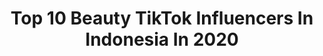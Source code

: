 ---
title: Top 10 Beauty TikTok Influencers In Indonesia In 2020
description: >-
  Find top beauty TikTok influencers in Indonesia in 2020. Most popular hashtags: #coronavirus #song #foryoupage #beach.
platform: TikTok
profiles:
  - username: "sayblebaby"
    fullname: >-
      Sayble
    location: "Indonesia"
    followers: 59125
    engagement: 500
    commentsToLikes: 0.071455
    id: ck8khxt17opqi0j78jxqe9m2f
    verified: false
    hashtags: "#showmeyourwalk, #psychopath, #tiktokdubai, #spacethings"
  - username: "furryvid"
    fullname: >-
      furryvid
    location: "Indonesia"
    followers: 12525
    engagement: 396
    commentsToLikes: 0.003068
    id: ck83x2u8snskf0j783qqnks7m
    verified: false
    hashtags: "#igdaily, #igers, #smile, #instasize"
  - username: "pinkpinkstella"
    fullname: >-
      Stella
    location: "Indonesia"
    followers: 52590
    engagement: 822
    commentsToLikes: 0.047702
    id: ck9k7hxp04z0r0j78tezdkyw7
    verified: false
    hashtags: "#instagram, #partofyourworld, #pinkpajamas, #superhero"
  - username: "tiuranakmedan"
    fullname: >-
      Tiur Anak Medan
    location: "Indonesia"
    followers: 19878
    engagement: 716
    commentsToLikes: 0.060042
    id: ck9ev18q3gc5b0j784u42tehe
    verified: false
    hashtags: "#masakdirumah, #perbedaan, #motivasihidup, #brushchallenge"
  - username: "lampunnn"
    fullname: >-
      Наталья Маркина
    location: "Indonesia"
    followers: 73446
    engagement: 371
    commentsToLikes: 0.019253
    id: ck8kd354a40rg0j780asxqgyl
    verified: false
    hashtags: "#sport, #vespa, #beauty, #dance"
  - username: "motelrocks"
    fullname: >-
      MOTEL
    location: "Indonesia"
    followers: 47728
    engagement: 944
    commentsToLikes: 0.024322
    id: ck8ae7offajwm0j785e6ioasm
    verified: false
    hashtags: "#waiter, #competition, #cartoonoc, #waystowear"
  - username: "avriliaapg"
    fullname: >-
      Avriliaapg
    location: "Indonesia"
    followers: 62063
    engagement: 969
    commentsToLikes: 0.062197
    id: ck9evo01gja6t0j78z0oidepx
    verified: false
    hashtags: "#bersamatoday, #samasamalebaran, #kucinglucu, #tiktokindonesia"
  - username: "zilmizola"
    fullname: >-
      zilmizola
    location: "Indonesia"
    followers: 56082
    engagement: 457
    commentsToLikes: 0.065197
    id: cka6lohnx3zhw0i787r6iwxxc
    verified: false
    hashtags: "#labuanbajo, #friend, #dirumahaja, #corona"
  - username: "plinplan_"
    fullname: >-
      dir_
    location: "Indonesia"
    followers: 3878
    engagement: 420
    commentsToLikes: 0.008666
    id: ck92zrz9384570j788lphh4ql
    verified: false
    hashtags: "#metamorfosis, #racing, #motorcross, #berantas"
  - username: "ronizhh"
    fullname: >-
      roniii
    location: "Indonesia"
    followers: 3312
    engagement: 746
    commentsToLikes: 0.109866
    id: ck9dwhdn7p1nt0j78v6xwwb0w
    verified: false
    hashtags: "#sbmptn, #math, #kampuslife, #ramadan"
---